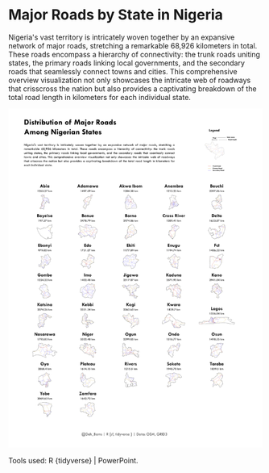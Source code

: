 # Major Roads by State in Nigeria

Nigeria's vast territory is intricately woven together by an expansive network of major roads, stretching a remarkable 68,926 kilometers in total. These roads encompass a hierarchy of connectivity: the trunk roads uniting states, the primary roads linking local governments, and the secondary roads that seamlessly connect towns and cities. This comprehensive overview visualization not only showcases the intricate web of roadways that crisscross the nation but also provides a captivating breakdown of the total road length in kilometers for each individual state.

![image](viz/roads.png)

Tools used: R {tidyverse} | PowerPoint.

